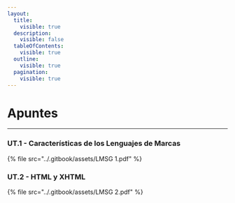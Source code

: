 ```yaml
---
layout:
  title:
    visible: true
  description:
    visible: false
  tableOfContents:
    visible: true
  outline:
    visible: true
  pagination:
    visible: true
---
```


# Apuntes

***

### UT.1 - Características de los Lenguajes de Marcas <a href="#sectionid-8133-title" id="sectionid-8133-title"></a>

{% file src="../.gitbook/assets/LMSG 1.pdf" %}

### UT.2 - HTML y XHTML <a href="#sectionid-8165-title" id="sectionid-8165-title"></a>

{% file src="../.gitbook/assets/LMSG 2.pdf" %}
